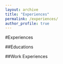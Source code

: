 ```yaml
---
layout: archive
title: "Experiences"
permalink: /experiences/
author_profile: true
---
```


#Experiences



##Educations


##Work Experiences








